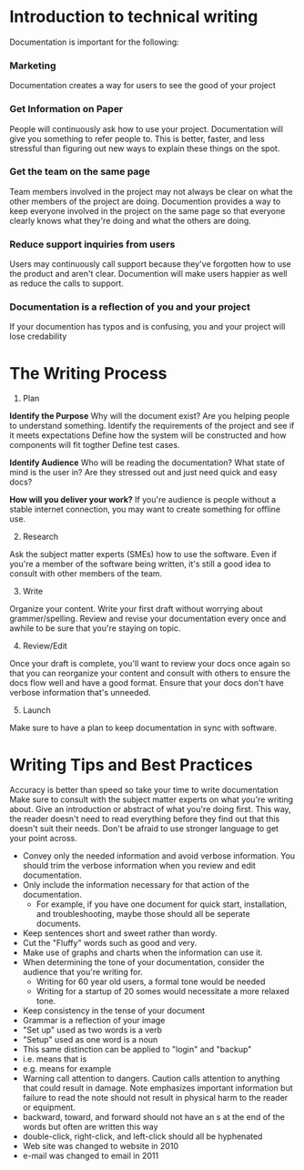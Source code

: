 # Introduction to technical writing

Documentation is important for the following:

### Marketing

Documentation creates a way for users to see the good of your project

### Get Information on Paper

People will continuously ask how to use your project. Documentation will give you something to refer people to. This is better, faster, and less stressful than figuring out new ways to explain these things on the spot.

### Get the team on the same page

Team members involved in the project may not always be clear on what the other members of the project are doing. Documention provides a way to keep everyone involved in the project on the same page so that everyone clearly knows what they're doing and what the others are doing.

### Reduce support inquiries from users

Users may continuously call support because they've forgotten how to use the product and aren't clear. Documention will make users happier as well as reduce the calls to support.

### Documentation is a reflection of you and your project

If your documention has typos and is confusing, you and your project will lose credability

# The Writing Process

1. Plan

**Identify the Purpose**
Why will the document exist? Are you helping people to understand something. 
Identify the requirements of the project and see if it meets expectations
Define how the system will be constructed and how components will fit togther
Define test cases.

**Identify Audience**
Who will be reading the documentation? What state of mind is the user in? Are they stressed out and just need quick and easy docs?

**How will you deliver your work?** If you're audience is people without a stable internet connection, you may want to create  something for offline use.

2. Research

Ask the subject matter experts (SMEs) how to use the software. Even if you're a member of the software being written, it's still a good idea to consult with other members of the team.

3. Write

Organize your content. Write your first draft without worrying about grammer/spelling. Review and revise your documentation every once and awhile to be sure that you're staying on topic.

4. Review/Edit

Once your draft is complete, you'll want to review your docs once again so that you can reorganize your content and consult with others to ensure the docs flow well and have a good format. Ensure that your docs don't have verbose information that's unneeded.

5. Launch

Make sure to have a plan to keep documentation in sync with software.

# Writing Tips and Best Practices

Accuracy is better than speed so take your time to write documentation
Make sure to consult with the subject matter experts on what you're writing about.
Give an introduction or abstract of what you're doing first. This way, the reader doesn't need to read everything before they find out that this doesn't suit their needs.
Don't be afraid to use stronger language to get your point across.
* Convey only the needed information and avoid verbose information. You should trim the verbose information when you review and edit documentation.
* Only include the information necessary for that action of the documentation.
  * For example, if you have one document for quick start, installation, and troubleshooting, maybe those should all be seperate documents.
* Keep sentences short and sweet rather than wordy.
* Cut the "Fluffy" words such as good and very.
* Make use of graphs and charts when the information can use it.
* When determining the tone of your documentation, consider the audience that you're writing for.
  * Writing for 60 year old users, a formal tone would be needed
  * Writing for a startup of 20 somes would necessitate a more relaxed tone.
* Keep consistency in the tense of your document
* Grammar is a reflection of your image
 * "Set up" used as two words is a verb
 * "Setup" used as one word is a noun
 * This same distinction can be applied to "login" and "backup"
 * i.e. means that is
 * e.g. means for example
 * Warning call attention to dangers. Caution calls attention to anything that could result in damage. Note emphasizes important information but failure to read the note should not result in physical harm to the reader or equipment.
 * backward, toward, and forward should not have an s at the end of the words but often are written this way
 * double-click, right-click, and left-click should all be hyphenated
 * Web site was changed to website in 2010
 * e-mail was changed to email in 2011
 
